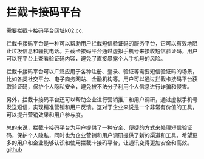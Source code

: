 # 拦截卡接码平台

需要拦截卡接码平台网址k02.cc.

拦截卡接码平台是一种可以帮助用户拦截短信验证码的服务平台，它可以有效地阻止垃圾信息和骚扰电话。拦截卡接码平台通过虚拟手机号来接收短信验证码，用户可以在平台上查看验证码内容，避免了直接暴露个人手机号的风险。

拦截卡接码平台可以广泛应用于各种注册、登录、验证等需要短信验证码的场景，比如各类社交平台、电子商务网站、金融机构等。用户可以通过拦截卡接码平台获取验证码，保护个人隐私安全，避免被不法分子利用个人信息进行诈骗和侵害。

另外，拦截卡接码平台还可以帮助企业进行营销推广和用户调研，通过虚拟手机号发送短信，实现精准营销和用户反馈。这对于企业来说是一个非常有价值的工具，可以提升营销效果和用户参与度。

总的来说，拦截卡接码平台为用户提供了一种安全、便捷的方式来处理短信验证码，保护个人隐私，同时也为企业营销和用户调研提供了新的渠道和工具。希望更多的用户和企业能够认识和使用拦截卡接码平台，让通讯变得更加安全和高效。[github](https://github.com)